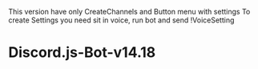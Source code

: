 This version have only CreateChannels and Button menu with settings
To create Settings you need sit in voice, run bot and send !VoiceSetting
# Discord.js-Bot-v14.18
